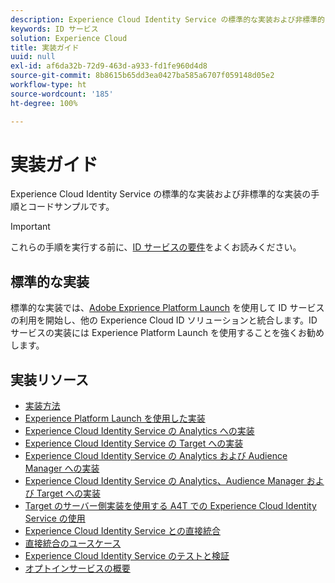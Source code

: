 ```yaml
---
description: Experience Cloud Identity Service の標準的な実装および非標準的な実装の手順とコードサンプルです。
keywords: ID サービス
solution: Experience Cloud
title: 実装ガイド
uuid: null
exl-id: af6da32b-72d9-463d-a933-fd1fe960d4d8
source-git-commit: 8b8615b65dd3ea0427ba585a6707f059148d05e2
workflow-type: ht
source-wordcount: '185'
ht-degree: 100%

---
```


# 実装ガイド

Experience Cloud Identity Service の標準的な実装および非標準的な実装の手順とコードサンプルです。

>[!IMPORTANT]
>
>これらの手順を実行する前に、[ID サービスの要件](../reference/requirements.md)をよくお読みください。

## 標準的な実装

標準的な実装では、[Adobe Exprience Platform Launch](https://experienceleague.adobe.com/docs/launch/using/home.html?lang=ja) を使用して ID サービスの利用を開始し、他の Experience Cloud ID ソリューションと統合します。ID サービスの実装には Experience Platform Launch を使用することを強くお勧めします。

## 実装リソース

* [実装方法](implementation-methods.md)
* [Experience Platform Launch を使用した実装](ecid-implement-with-launch.md)
* [Experience Cloud Identity Service の Analytics への実装](setup-analytics.md)
* [Experience Cloud Identity Service の Target への実装](setup-target.md)
* [Experience Cloud Identity Service の Analytics および Audience Manager への実装](setup-aam-analytics.md)
* [Experience Cloud Identity Service の Analytics、Audience Manager および Target への実装](setup-aam-analytics-target.md)
* [Target のサーバー側実装を使用する A4T での Experience Cloud Identity Service の使用](ecid-a4t-target.md)
* [Experience Cloud Identity Service との直接統合](direct-integration.md)
* [直接統合のユースケース](direct-integration-examples.md)
* [Experience Cloud Identity Service のテストと検証](test-verify.md)
* [オプトインサービスの概要](opt-in-service/optin-overview.md)
